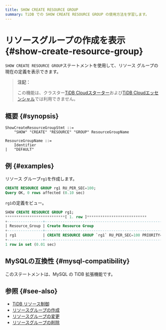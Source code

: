```yaml
---
title: SHOW CREATE RESOURCE GROUP
summary: TiDB での SHOW CREATE RESOURCE GROUP の使用方法を学習します。
---
```


# リソースグループの作成を表示 {#show-create-resource-group}

`SHOW CREATE RESOURCE GROUP`ステートメントを使用して、リソース グループの現在の定義を表示できます。

> **注記：**
>
> この機能は、クラスター[TiDB Cloudスターター](https://docs.pingcap.com/tidbcloud/select-cluster-tier#tidb-cloud-serverless)および[TiDB Cloudエッセンシャル](https://docs.pingcap.com/tidbcloud/select-cluster-tier#essential)では利用できません。

## 概要 {#synopsis}

```ebnf+diagram
ShowCreateResourceGroupStmt ::=
    "SHOW" "CREATE" "RESOURCE" "GROUP" ResourceGroupName

ResourceGroupName ::=
    Identifier
|   "DEFAULT"
```

## 例 {#examples}

リソース グループ`rg1`を作成します。

```sql
CREATE RESOURCE GROUP rg1 RU_PER_SEC=100;
Query OK, 0 rows affected (0.10 sec)
```

`rg1`の定義をビュー。

```sql
SHOW CREATE RESOURCE GROUP rg1;
***************************[ 1. row ]***************************
+----------------+------------------------------------------------------------+
| Resource_Group | Create Resource Group                                      |
+----------------+------------------------------------------------------------+
| rg1            | CREATE RESOURCE GROUP `rg1` RU_PER_SEC=100 PRIORITY=MEDIUM |
+----------------+------------------------------------------------------------+
1 row in set (0.01 sec)
```

## MySQLの互換性 {#mysql-compatibility}

このステートメントは、MySQL の TiDB 拡張機能です。

## 参照 {#see-also}

-   [TiDB リソース制御](/tidb-resource-control-ru-groups.md)
-   [リソースグループの作成](/sql-statements/sql-statement-alter-resource-group.md)
-   [リソースグループの変更](/sql-statements/sql-statement-alter-resource-group.md)
-   [リソースグループの削除](/sql-statements/sql-statement-drop-resource-group.md)
